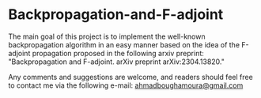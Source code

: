 # Backpropagation-and-F-adjoint
The main goal of this project is to implement the well-known backpropagation algorithm in an easy manner based on the idea of the F-adjoint propagation proposed in the following arxiv preprint: "Backpropagation and F-adjoint. arXiv preprint arXiv:2304.13820."

Any comments and suggestions are welcome, and readers should feel free to contact me via the following e-mail: ahmadboughamoura@gmail.com
